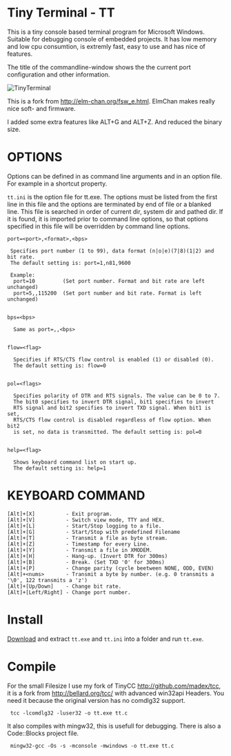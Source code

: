 Tiny Terminal - TT
==================

This is a tiny console based terminal program for Microsoft Windows. Suitable for debugging console of embedded projects.
It has low memory and low cpu consumtion, is extremly fast, easy to use and has nice of features. 

The title of the commandline-window shows the the current port configuration and other information.

![TinyTerminal](https://madex.github.io/tt.png)

This is a fork from http://elm-chan.org/fsw_e.html. ElmChan makes really nice soft- and firmware.

I added some extra features like ALT+G and ALT+Z. And reduced the binary size.

OPTIONS
=======

Options can be defined in as command line arguments and in an option file. 
For example in a shortcut property.

`tt.ini` is the option file for tt.exe. The options must be listed from the first line
in this file and the options are terminated by end of file or a blanked line.
This file is searched in order of current dir, system dir and pathed dir.
If it is found, it is imported prior to command line options, so that options
specified in this file will be overridden by command line options.

```
port=<port>,<format>,<bps>

 Specifies port number (1 to 99), data format (n|o|e)(7|8)(1|2) and bit rate.
 The default setting is: port=1,n81,9600

 Example:
  port=10         (Set port number. Format and bit rate are left unchanged)
  port=5,,115200  (Set port number and bit rate. Format is left unchanged)


bps=<bps>

  Same as port=,,<bps>


flow=<flag>

  Specifies if RTS/CTS flow control is enabled (1) or disabled (0). 
  The default setting is: flow=0


pol=<flags>

  Specifies polarity of DTR and RTS signals. The value can be 0 to 7.
  The bit0 specifies to invert DTR signal, bit1 specifies to invert
  RTS signal and bit2 specifies to invert TXD signal. When bit1 is set,
  RTS/CTS flow control is disabled regardless of flow option. When bit2
  is set, no data is transmitted. The default setting is: pol=0


help=<flag>

  Shows keyboard command list on start up.
  The default setting is: help=1
```


KEYBOARD COMMAND
================
```
[Alt]+[X]          - Exit program.
[Alt]+[V]          - Switch view mode, TTY and HEX.
[Alt]+[L]          - Start/Stop logging to a file.
[Alt]+[G]          - Start/Stop with predefined Filename
[Alt]+[T]          - Transmit a file as byte stream.
[Alt]+[Z]          - Timestamp for every Line.
[Alt]+[Y]          - Transmit a file in XMODEM.
[Alt]+[H]          - Hang-up. (Invert DTR for 300ms)
[Alt]+[B]          - Break. (Set TXD '0' for 300ms)
[Alt]+[P]          - Change parity (cycle beetween NONE, ODD, EVEN)
[Alt]+<nums>       - Transmit a byte by number. (e.g. 0 transmits a '\0', 122 transmits a 'z')
[Alt]+[Up/Down]    - Change bit rate.
[Alt]+[Left/Right] - Change port number.
```

Install
=======

[Download](https://github.com/madex/TinyTerminal/archive/master.zip) and extract `tt.exe` and `tt.ini` into a folder and run `tt.exe`.

Compile
=======

For the small Filesize I use my fork of TinyCC http://github.com/madex/tcc, it is a fork from http://bellard.org/tcc/ with advanced win32api Headers. You need it because the original version has no comdlg32 support.
```
 tcc -lcomdlg32 -luser32 -o tt.exe tt.c
``` 
It also compiles with mingw32, this is usefull for debugging. There is also a Code::Blocks project file.
``` 
 mingw32-gcc -Os -s -mconsole -mwindows -o tt.exe tt.c
``` 
